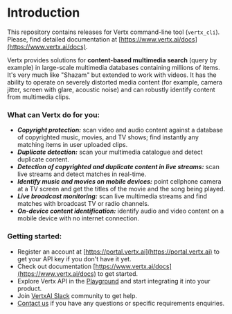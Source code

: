 # Introduction
This repository contains releases for Vertx command-line tool (`vertx_cli`). 
Please, find detailed documentation at [https://www.vertx.ai/docs](https://www.vertx.ai/docs).

Vertx provides solutions for **content-based multimedia search** (query by example) in large-scale multimedia databases
containing millions of items. It's very much like "Shazam" but extended to work with videos.
It has the ability to operate on severely distorted media content
(for example, camera jitter, screen with glare, acoustic noise) and can robustly identify content from multimedia clips.

### What can Vertx do for you:
- **_Copyright protection:_** scan video and audio content against a database of copyrighted music, movies, and TV shows;
  find instantly any matching items in user uploaded clips.
- **_Duplicate detection:_** scan your multimedia catalogue and detect duplicate content.
- **_Detection of copyrighted and duplicate content in live streams:_** scan live streams and detect matches in real-time.
- **_Identify music and movies on mobile devices:_** point cellphone camera at a TV screen and get the titles of the movie and the song being played.
- **_Live broadcast monitoring:_** scan live multimedia streams and find matches with broadcast TV or radio channels.
- **_On-device content identification:_** identify audio and video content on a mobile device with no internet connection.

### Getting started:
- Register an account at [https://portal.vertx.ai](https://portal.vertx.ai) to get your API key if you don't have it yet.
- Check out documentation [https://www.vertx.ai/docs](https://www.vertx.ai/docs) to get started.
- Explore Vertx API in the [Playground](https://portal.vertx.ai/playground) and start integrating it into your product.
- Join [VertxAI Slack](https://join.slack.com/t/vertx-ai/shared_invite/zt-l2j9eett-5UYrpvy_cGp7OG~TgmFvhA) community to get help.
- [Contact us](https://airtable.com/shr2GBYYiFJUFVhZG) if you have any questions or specific requirements enquiries.
